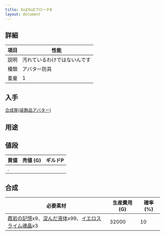 ```yaml
---
title: ねばねばブローチB
layout: document
---
```

## 詳細

|項目|性能|
|---|---|
|説明|汚れているわけではないんです|
|種類|アバター防具|
|重量|1|

## 入手

[合成屋(装飾品アバター)](合成屋(装飾品アバター))

## 用途

## 値段

|買値|売値 (G)|ギルドP|
|---|---|---|
|.|||

## 合成

|必要素材|生産費用 (G)|確率 (%)|
|---|---|---|
|[霞岩の記憶](霞岩の記憶)x9、[淀んだ液体](淀んだ液体)x99、[イエロスライム魂晶](イエロスライム魂晶)x3|32000|10|
